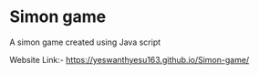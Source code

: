 # Simon game

A simon game created using Java script

Website Link:-  https://yeswanthyesu163.github.io/Simon-game/
